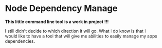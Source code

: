 # Node Dependency Manage

**This little command line tool is a work in project !!!**

I still didn't decide to which direction it will go. What I do know is that I would like to have a tool that will give me abilities to easily manage my apps dependencies.
